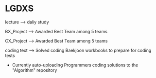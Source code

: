# LGDXS
lecture --> daliy study

BX_Project --> Awarded Best Team among 5 teams

CX_Project --> Awarded Best Team among 5 teams

coding text --> Solved coding Baekjoon workbooks to prepare for coding tests
- Currently auto-uploading Programmers coding solutions to the "Algorithm" repository
